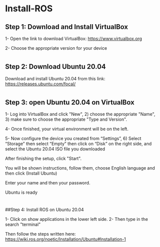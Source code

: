 # Install-ROS

## Step 1: Download and Install VirtualBox
 1- Open the link to download VirtualBox: https://www.virtualbox.org

 2- Choose the appropriate version for your device


#
## Step 2: Download Ubuntu 20.04

 Download and install Ubuntu 20.04 from this link: https://releases.ubuntu.com/focal/


#
## Step 3: open Ubuntu 20.04 on VirtualBox
 1- Log into VirtualBox and click "New", 2) choose the appropriate "Name", 3) make sure to choose the appropriate "Type and Version".


 4- Once finished, your virtual environment will be on the left.
  

 5- Now configure the device you created from “Settings”, 6) Select “Storage” then select “Empty” then click on “Disk” on the right side, and select the Ubuntu 20.04 ISO file you downloaded
  

  After finishing the setup, click "Start".

  You will be shown instructions, follow them, choose English language and then click (Install Ubuntu)


  Enter your name and then your password.



  Ubuntu is ready

#
##Step 4: Install ROS on Ubuntu 20.04

 1- Click on show applications in the lower left side.
 2- Then type in the search "terminal"


Then follow the steps written here: https://wiki.ros.org/noetic/Installation/Ubuntu#Installation-1
